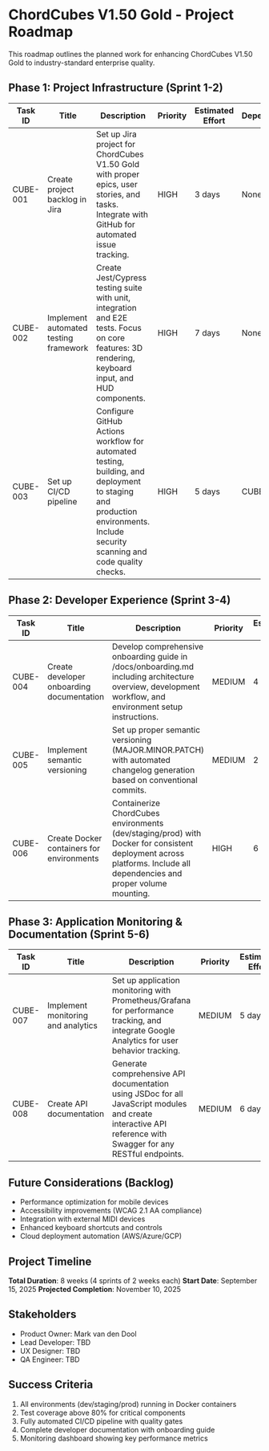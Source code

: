 # ChordCubes V1.50 Gold - Project Roadmap

This roadmap outlines the planned work for enhancing ChordCubes V1.50 Gold to industry-standard enterprise quality.

## Phase 1: Project Infrastructure (Sprint 1-2)

| Task ID | Title | Description | Priority | Estimated Effort | Dependencies |
|---------|-------|-------------|----------|------------------|--------------|
| CUBE-001 | Create project backlog in Jira | Set up Jira project for ChordCubes V1.50 Gold with proper epics, user stories, and tasks. Integrate with GitHub for automated issue tracking. | HIGH | 3 days | None |
| CUBE-002 | Implement automated testing framework | Create Jest/Cypress testing suite with unit, integration and E2E tests. Focus on core features: 3D rendering, keyboard input, and HUD components. | HIGH | 7 days | None |
| CUBE-003 | Set up CI/CD pipeline | Configure GitHub Actions workflow for automated testing, building, and deployment to staging and production environments. Include security scanning and code quality checks. | HIGH | 5 days | CUBE-002 |

## Phase 2: Developer Experience (Sprint 3-4)

| Task ID | Title | Description | Priority | Estimated Effort | Dependencies |
|---------|-------|-------------|----------|------------------|--------------|
| CUBE-004 | Create developer onboarding documentation | Develop comprehensive onboarding guide in /docs/onboarding.md including architecture overview, development workflow, and environment setup instructions. | MEDIUM | 4 days | CUBE-001 |
| CUBE-005 | Implement semantic versioning | Set up proper semantic versioning (MAJOR.MINOR.PATCH) with automated changelog generation based on conventional commits. | MEDIUM | 2 days | None |
| CUBE-006 | Create Docker containers for environments | Containerize ChordCubes environments (dev/staging/prod) with Docker for consistent deployment across platforms. Include all dependencies and proper volume mounting. | HIGH | 6 days | None |

## Phase 3: Application Monitoring & Documentation (Sprint 5-6)

| Task ID | Title | Description | Priority | Estimated Effort | Dependencies |
|---------|-------|-------------|----------|------------------|--------------|
| CUBE-007 | Implement monitoring and analytics | Set up application monitoring with Prometheus/Grafana for performance tracking, and integrate Google Analytics for user behavior tracking. | MEDIUM | 5 days | CUBE-006 |
| CUBE-008 | Create API documentation | Generate comprehensive API documentation using JSDoc for all JavaScript modules and create interactive API reference with Swagger for any RESTful endpoints. | MEDIUM | 6 days | None |

## Future Considerations (Backlog)

- Performance optimization for mobile devices
- Accessibility improvements (WCAG 2.1 AA compliance)
- Integration with external MIDI devices
- Enhanced keyboard shortcuts and controls
- Cloud deployment automation (AWS/Azure/GCP)

## Project Timeline

**Total Duration**: 8 weeks (4 sprints of 2 weeks each)
**Start Date**: September 15, 2025
**Projected Completion**: November 10, 2025

## Stakeholders

- Product Owner: Mark van den Dool
- Lead Developer: TBD
- UX Designer: TBD
- QA Engineer: TBD

## Success Criteria

1. All environments (dev/staging/prod) running in Docker containers
2. Test coverage above 80% for critical components
3. Fully automated CI/CD pipeline with quality gates
4. Complete developer documentation with onboarding guide
5. Monitoring dashboard showing key performance metrics
